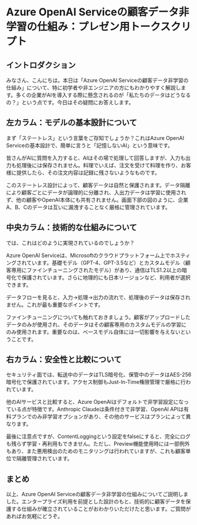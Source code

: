 # Azure OpenAI Serviceの顧客データ非学習の仕組み：プレゼン用トークスクリプト

## イントロダクション

みなさん、こんにちは。本日は「Azure OpenAI Serviceの顧客データ非学習の仕組み」について、特に初学者や非エンジニアの方にもわかりやすく解説します。多くの企業がAIを導入する際に懸念されるのが「私たちのデータはどうなるの？」という点です。今日はその疑問にお答えします。

## 左カラム：モデルの基本設計について

まず「ステートレス」という言葉をご存知でしょうか？これはAzure OpenAI Serviceの基本設計で、簡単に言うと「記憶しないAI」という意味です。

皆さんがAIに質問を入力すると、AIはその場で処理して回答しますが、入力も出力も処理後には保存されません。料理でいえば、注文を受けて料理を作り、お客様に提供したら、その注文内容は記録に残さないようなものです。

このステートレス設計によって、顧客データは自然と保護されます。データ隔離により顧客ごとにデータが論理的に分離され、入出力データは学習に使用されず、他の顧客やOpenAI本体にも共有されません。画面下部の図のように、企業A、B、Cのデータは互いに漏洩することなく厳格に管理されています。

## 中央カラム：技術的な仕組みについて

では、これはどのように実現されているのでしょうか？

Azure OpenAI Serviceは、Microsoftのクラウドプラットフォーム上でホスティングされています。基礎モデル（GPT-4、GPT-3.5など）とカスタムモデル（顧客専用にファインチューニングされたモデル）があり、通信はTLS1.2以上の暗号化で保護されています。さらに地理的にも日本リージョンなど、利用者が選択できます。

データフローを見ると、入力→処理→出力の流れで、処理後のデータは保存されません。これが最も重要なポイントです。

ファインチューニングについても触れておきましょう。顧客がアップロードしたデータのみが使用され、そのデータはその顧客専用のカスタムモデルの学習にのみ使用されます。重要なのは、ベースモデル自体には一切影響を与えないということです。

## 右カラム：安全性と比較について

セキュリティ面では、転送中のデータはTLS暗号化、保管中のデータはAES-256暗号化で保護されています。アクセス制御もJust-In-Time権限管理で厳格に行われています。

他のAIサービスと比較すると、Azure OpenAIはデフォルトで非学習設定になっている点が特徴です。Anthropic Claudeは条件付きで非学習、OpenAI APIは有料プランでのみ非学習オプションがあり、その他のサービスはプランによって異なります。

最後に注意点ですが、ContentLoggingという設定をfalseにすると、完全にログも残らず学習・再利用もできません。ただし、Preview機能使用時には一部例外もあり、また悪用検出のためのモニタリングは行われていますが、これも顧客単位で隔離管理されています。

## まとめ

以上、Azure OpenAI Serviceの顧客データ非学習の仕組みについてご説明しました。エンタープライズ利用を前提とした設計のもと、技術的に顧客データを保護する仕組みが確立されていることがおわかりいただけたと思います。ご質問があればお気軽にどうぞ。 